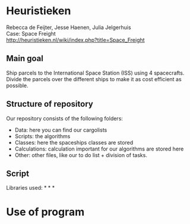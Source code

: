 # Heuristieken
Rebecca de Feijter, Jesse Haenen, Julia Jelgerhuis <br />
Case: Space Freight <br />
http://heuristieken.nl/wiki/index.php?title=Space_Freight

## Main goal 
Ship parcels to the International Space Station (ISS) using 4 spacecrafts. 
Divide the parcels over the different ships to make it as cost efficient as possible. 

## Structure of repository 
Our repository consists of the following folders:
* Data: here you can find our cargolists
* Scripts: the algorithms
* Classes: here the spaceships classes are stored
* Calculations: calculation important for our algorithms are stored here
* Other: other files, like our to do list + division of tasks.

## Script
Libraries used:
* 
* 
* 

# Use of program
